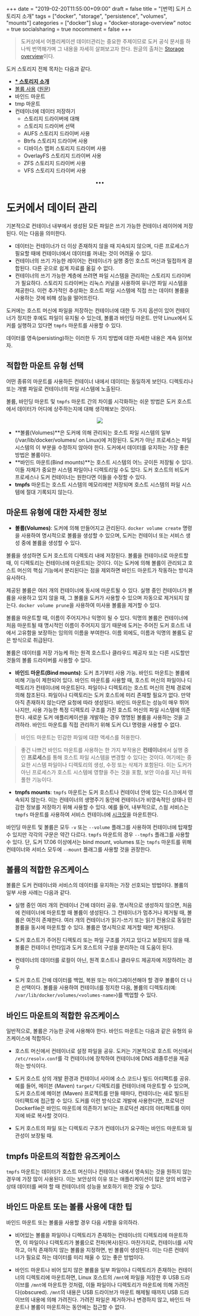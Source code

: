 +++
date          = "2019-02-20T11:55:00+09:00"
draft         = false
title         = "[번역] 도커 스토리지 소개"
tags          = ["docker", "storage", "persistence", "volumes", "mounts"]
categories    = ["docker"]
slug          = "docker-storage-overview"
notoc         = true
socialsharing = true
nocomment     = false
+++

> 도커상에서 어플리케이션 데이터관리는 중요한 주제이므로 도커 공식 문서를 하나씩 번역해가며 그 내용을 자세히 살펴보고자 한다. 원글의 출처는 [Storage overview](https://docs.docker.com/storage/)이다.

도커 스토리지 전체 목차는 다음과 같다.

- **[* 스토리지 소개](/post/docker-storage-overview/)**
- [볼륨 사용](/post/docker-storage-volumes/) ([원문](https://docs.docker.com/storage/volumes/))
- 바인드 마운트
- tmp 마운트
- 컨테이너에 데이터 저장하기
	- 스토리지 드라이버에 대해
	- 스토리지 드라이버 선택
	- AUFS 스토리지 드라이버 사용
	- Btrfs 스토리지 드라이버 사용
	- 디바이스 맵퍼 스토리지 드라이버 사용
	- OverlayFS 스토리지 드라이버 사용
	- ZFS 스토리지 드라이버 사용
	- VFS 스토리지 드라이버 사용

<center>•••</center>

# 도커에서 데이터 관리

기본적으로 컨테이너 내부에서 생성된 모든 파일은 쓰기 가능한 컨테이너 레이어에 저장된다. 이는 다음을 의미한다.

- 데이터는 컨테이너가 더 이상 존재하지 않을 때 지속되지 않으며, 다른 프로세스가 필요할 때에 컨테이너에서 데이터를 꺼내는 것이 어려울 수 있다.
- 컨테이너의 쓰기 가능한 레이어는 컨테이너가 실행 중인 호스트 머신과 밀접하게 결합된다. 다른 곳으로 쉽게 자료를 옮길 수 없다.
- 컨테이너의 쓰기 가능한 계층에 쓰려면 파일 시스템을 관리하는 스토리지 드라이버가 필요하다. 스토리지 드라이버는 리눅스 커널을 사용하여 유니언 파일 시스템을 제공한다. 이런 추가적인 추상화는 호스트 파일 시스템에 직접 쓰는 데이터 볼륨을 사용하는 것에 비해 성능을 떨어뜨린다.

도커에는 호스트 머신에 파일을 저장하는 컨테이너에 대한 두 가지 옵션이 있어 컨테이너가 정지한 후에도 파일이 유지될 수 있는데, 볼륨과 바인딩 마운트. 만약 Linux에서 도커를 실행하고 있다면 `tmpfs` 마운트를 사용할 수 있다.

데이터를 영속(persisting)하는 이러한 두 가지 방법에 대한 자세한 내용은 계속 읽어보자.

## 적합한 마운트 유형 선택

어떤 종류의 마운트를 사용하든 컨테이너 내에서 데이터는 동일하게 보인다. 디렉토리나 또는 개별 파일로 컨테이너의 파일 시스템에 노출된다.

볼륨, 바인딩 마운트 및 `tmpfs` 마운트 간의 차이를 시각화하는 쉬운 방법은 도커 호스트에서 데이터가 어디에 상주하는지에 대해 생각해보는 것이다.

 <center><img src="https://docs.docker.com/storage/images/types-of-mounts.png"/></center>

- **볼륨(Volumes)**은 도커에 의해 관리되는 호스트 파일 시스템의 일부(/var/lib/docker/volumes/ on Linux)에 저장된다. 도커가 아닌 프로세스는 파일 시스템의 이 부분을 수정하지 않아야 한다. 도커에서 데이터를 유지하는 가장 좋은 방법은 볼륨이다.
- **바인드 마운트(Bind mounts)**는 호스트 시스템의 어느 곳이든 저장될 수 있다. 이들 자체가 중요한 시스템 파일이나 디렉토리일 수도 있다. 도커 호스트의 비도커 프로세스나 도커 컨테이너는 원한다면 이들을 수정할 수 있다.
- **tmpfs** 마운트는 호스트 시스템의 메모리에만 저장되며 호스트 시스템의 파일 시스템에 절대 기록되지 않는다.

## 마운트 유형에 대한 자세한 정보

- **볼륨(Volumes)**: 도커에 의해 만들어지고 관리된다. `docker volume create` 명령을 사용하여 명시적으로 볼륨을 생성할 수 있으며, 도커는 컨테이너 또는 서비스 생성 중에 볼륨을 생성할 수 있다.

볼륨을 생성하면 도커 호스트의 디렉토리 내에 저장된다. 볼륨을 컨테이너로 마운트할 때, 이 디렉토리는 컨테이너에 마운트되는 것이다. 이는 도커에 의해 볼륨이 관리되고 호스트 머신의 핵심 기능에서 분리된다는 점을 제외하면 바인드 마운트가 작동하는 방식과 유사하다.

제공된 볼륨은 여러 개의 컨테이너에 동시에 마운트될 수 있다. 실행 중인 컨테이너가 볼륨을 사용하고 있지 않을 때, 그 볼륨을 도커가 사용할 수 있으며 자동으로 제거되지 않는다. `docker volume prune`을 사용하여 미사용 볼륨을 제거할 수 있다.

볼륨을 마운트할 때, 이름이 주어지거나 익명이 될 수 있다. 익명의 볼륨은 컨테이너에 처음 마운트될 때 명시적인 이름이 주어지지 않기 때문에 도커는 주어진 도커 호스트 내에서 고유함을 보장하는 임의의 이름을 부여한다. 이름 외에도, 이름과 익명의 볼륨도 같은 방식으로 취급된다.

볼륨은 데이터를 저장 가능케 하는 원격 호스트나 클라우드 제공자 또는 다른 시도할만 것들의 볼륨 드라이버를 사용할 수 있다.

- **바인드 마운트(Bind mounts)**: 도커 초기부터 사용 가능. 바인드 마운트는 볼륨에 비해 기능이 제한되어 있다. 바인드 마운트를 사용할 때, 호스트 머신의 파일이나 디렉토리가 컨테이너에 마운트된다. 파일이나 디렉토리는 호스트 머신의 전체 경로에 의해 참조된다. 파일이나 디렉토리는 도커 호스트에 미리 존재할 필요가 없다. 만약 아직 존재하지 않는다면 요청에 따라 생성된다. 바인드 마운트는 성능이 매우 뛰어나지만, 사용 가능한 특정 디렉토리 구조를 가진 호스트 머신의 파일 시스템에 의존한다. 새로운 도커 애플리케이션을 개발하는 경우 명명된 볼륨을 사용하는 것을 고려하라. 바인드 마운트를 직접 관리하기 위해 도커 CLI 명령을 사용할 수 없다.

> 바인드 마운트는 민감한 파일에 대한 액세스를 허용한다.

> 좋건 나쁘건 바인드 마운트를 사용하는 한 가지 부작용은 **컨테이너**에서 실행 중인 **프로세스**를 통해 호스트 파일 시스템을 변경할 수 있다는 것이다. 여기에는 중요한 시스템 파일이나 디렉토리의 생성, 수정 또는 삭제가 포함된다. 이는 도커가 아닌 프로세스가 호스트 시스템에 영향을 주는 것을 포함, 보안 이슈를 지닌 파워풀한 기능이다.

- **tmpfs mounts**: `tmpfs` 마운트는 도커 호스트나 컨테이너 안에 있는 디스크에서 영속되지 않는다. 이는 컨테이너의 생명주기 동안에 컨테이너가 비영속적인 상태나 민감한 정보를 저장하기 위해 사용할 수 있다. 예를 들어, 내부적으로, 스웜 서비스는 `tmpfs` 마운트를 사용하여 서비스 컨테이너에 [시크릿](https://docs.docker.com/engine/swarm/secrets/)을 마운트한다.

바인딩 마운트 및 볼륨은 모두 `-v` 또는 `--volume` 플래그를 사용하여 컨테이너에 탑재할 수 있지만 각각의 구문은 약간 다르다. `tmpfs` 마운트의 경우 `--tmpfs` 플래그를 사용할 수 있다. 단, 도커 17.06 이상에서는 bind mount, volumes 또는 `tmpfs` 마운트를 위해 컨테이너와 서비스 모두에 `--mount` 플래그를 사용할 것을 권장한다.

## 볼륨의 적합한 유즈케이스
볼륨은 도커 컨테이너와 서비스의 데이터를 유지하는 가장 선호되는 방법이다. 볼륨의 일부 사용 사례는 다음과 같다.

- 실행 중인 여러 개의 컨테이너 간에 데이터 공유. 명시적으로 생성하지 않으면, 처음에 컨테이너에 마운트할 때 볼륨이 생성된다. 그 컨테이너가 멈추거나 제거될 때, 볼륨은 여전히 존재한다. 여러 개의 컨테이너가 읽기-쓰기 또는 읽기 전용으로 동일한 볼륨을 동시에 마운트할 수 있다. 볼륨은 명시적으로 제거할 때만 제거된다.

- 도커 호스트가 주어진 디렉토리 또는 파일 구조를 가지고 있다고 보장되지 않을 때. 볼륨은 컨테이너 런타임과 도커 호스트의 구성을 분리하는 데 도움이 된다.

- 컨테이너의 데이터를 로컬이 아닌, 원격 호스트나 클라우드 제공자에 저장하려는 경우

- 도커 호스트 간에 데이터를 백업, 복원 또는 마이그레이션해야 할 경우 볼륨이 더 나은 선택이다. 볼륨을 사용하여 컨테이너를 정지한 다음, 볼륨의 디렉토리(예: `/var/lib/docker/volumes/<volumes-name>`)를 백업할 수 있다.

## 바인드 마운트의 적합한 유즈케이스
일반적으로, 볼륨은 가능한 곳에 사용해야 한다. 바인드 마운트는 다음과 같은 유형의 유즈케이스에 적합하다.

- 호스트 머신에서 컨테이너로 설정 파일을 공유. 도커는 기본적으로 호스트 머신에서 `/etc/resolv.conf`를 각 컨테이너에 장착하여 컨테이너에 DNS 레졸루션을 제공하는 방식이다.

- 도커 호스트 상의 개발 환경과 컨테이너 사이에 소스 코드나 빌드 아티팩트를 공유. 예를 들어, 메이븐 (Maven) `target/` 디렉토리를 컨테이너에 마운트할 수 있으며, 도커 호스트에 메이븐 (Maven) 프로젝트를 만들 때마다, 컨테이너는 새로 빌드된 아티팩트에 접근할 수 있다. 도커를 이런 방식으로 개발에 사용한다면, 프로덕션 Dockerfile은 바인드 마운트에 의존하기 보다는 프로덕션 레디의 아티팩트를 이미지에 바로 복사할 것이다.

- 도커 호스트의 파일 또는 디렉토리 구조가 컨테이너가 요구하는 바인드 마운트와 일관성이 보장될 때.

## tmpfs 마운트의 적합한 유즈케이스

`tmpfs` 마운트는 데이터가 호스트 머신이나 컨테이너 내에서 영속되는 것을 원하지 않는 경우에 가장 많이 사용된다. 이는 보안상의 이유 또는 애플리케이션이 많은 양의 비영구 상태 데이터를 써야 할 때 컨테이너의 성능을 보호하기 위한 것일 수 있다.

## 바인드 마운트 또는 볼륨 사용에 대한 팁

바인드 마운트 또는 볼륨을 사용할 경우 다음 사항을 유의하라.

- 비어있는 볼륨을 파일이나 디렉토리가 존재하는 컨테이너의 디렉토리에 마운트하면, 이 파일이나 디렉토리가 볼륨으로 전파(복사)된다. 마찬가지로, 컨테이너를 시작하고, 아직 존재하지 않는 볼륨을 지정하면, 빈 볼륨이 생성된다. 이는 다른 컨테이너가 필요로 하는 데이터를 미리 채울 수 있는 좋은 방법이다.

- 바인드 마운트나 비어 있지 않은 볼륨을 일부 파일이나 디렉토리가 존재하는 컨테이너의 디렉토리에 마운트하면, Linux 호스트의 `/mnt`에 파일을 저장한 후 USB 드라이브를 `/mnt`에 마운트한 것처럼, 이들 파일이나 디렉토리가 마운트에 의해 가려진다(obscured). `/mnt`의 내용은 USB 드라이브가 마운트 해제될 때까지 USB 드라이브의 내용에 의해 가려진다. 가려진 파일은 제거하거나 변경하지 않고, 바인드 마운트나 볼륨이 마운트하는 동안에는 접근할 수 없다.
